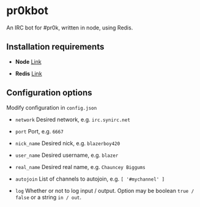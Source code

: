 # pr0kbot

An IRC bot for #pr0k, written in node, using Redis.

## Installation requirements

+ **Node** [Link](http://nodejs.org/download/)

+ **Redis** [Link](http://redis.io/download)

## Configuration options

Modify configuration in `config.json`

+ `network` Desired network, e.g. `irc.synirc.net`

+ `port` Port, e.g. `6667`

+ `nick_name` Desired nick, e.g. `blazerboy420`

+ `user_name` Desired username, e.g. `blazer`

+ `real_name` Desired real name, e.g. `Chauncey Biggums`

+ `autojoin` List of channels to autojoin, e.g. `[ '#mychannel' ]`

+ `log` Whether or not to log input / output. Option may be boolean `true / false` or a string `in / out`.
